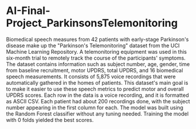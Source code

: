 # AI-Final-Project_ParkinsonsTelemonitoring

Biomedical speech measures from 42 patients with early-stage Parkinson's disease make up the "Parkinson's Telemonitoring" dataset from the UCI Machine Learning Repository. A telemonitoring equipment was used in this six-month trial to remotely track the course of the participants' symptoms. The dataset contains information such as subject number, age, gender, time from baseline recruitment, motor UPDRS, total UPDRS, and 16 biomedical speech measurements. It consists of 5,875 voice recordings that were automatically gathered in the homes of patients. This dataset's main goal is to make it easier to use these speech metrics to predict motor and overall UPDRS scores. Each row in the data is a voice recording, and it is formatted as ASCII CSV. Each patient had about 200 recordings done, with the subject number appearing in the first column for each. The model was built using the Random Forest classifier without any tuning needed. Training the model with 0 folds yielded the best  scores.
